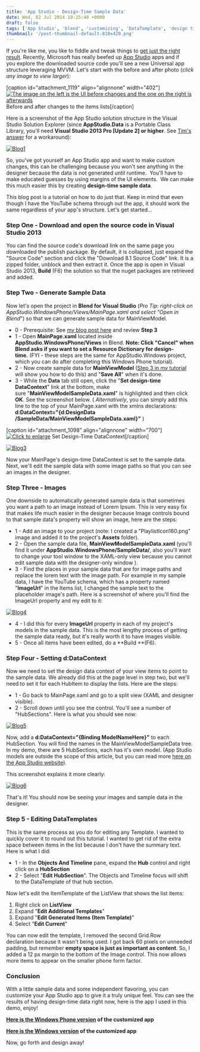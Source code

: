 ```yaml
---
title: 'App Studio - Design-Time Sample Data'
date: Wed, 02 Jul 2014 19:25:40 +0000
draft: false
tags: ['App Studio', 'blend', 'customizing', 'DataTemplate', 'design time data', 'item templates', 'resources', 'sample data', 'source code', 'tutorial', 'visual studio']
thumbnail: '/post-thumbnail-default-810x420.png'
---
```


If you're like me, you like to fiddle and tweak things to [get just the right result](http://www.windowsphone.com/en-us/store/app/vsauce-supreme/296588cc-ca8f-4851-a1df-8e1cc5de8246). Recently, Microsoft has really beefed up [App Studio](http://appstudio.windows.com/) apps and if you explore the downloaded source code you'll see a new Universal app structure leveraging MVVM. Let's start with the before and after photo (_click any image to view larger_):

[caption id="attachment_1119" align="alignnone" width="402"][![The image on the left is the UI before changes and the one on the right is afterwards](http://nokiawpdev.files.wordpress.com/2014/07/before-after-blog.png)](/wp-content/uploads/2014/07/before-after-blog.png) Before and after changes to the items lists[/caption]

Here is a screenshot of the App Studio solution structure in the Visual Studio Solution Explorer (since **AppStudio.Data** is a Portable Class Library, you'll need **Visual Studio 2013 Pro [Update 2] or higher**. See [Tim's answer](http://social.msdn.microsoft.com/Forums/windowsapps/en-US/9c7fe120-14b5-49f8-ad09-f48dc80fa5c4/visual-studio-2012-express-with-portable-class-library?forum=toolsforwinapps) for a workaround):

[![Blog1](http://nokiawpdev.files.wordpress.com/2014/07/blog1.png)](/wp-content/uploads/2014/07/blog1.png)

So, you've got yourself an App Studio app and want to make custom changes, this can be challenging because you won't see anything in the designer because the data is not generated until runtime.  You'll have to make educated guesses by using margins of the UI elements.  We can make this much easier this by creating **design-time sample data**.

This blog post is a tutorial on how to do just that. Keep in mind that even though I have the YouTube schema through out the app, it should work the same regardless of your app's structure. Let's get started...

### Step One - Download and open the source code in Visual Studio 2013

You can find the source code's download link on the same page you downloaded the publish package. By default, it is collapsed, just expand the "Source Code" section and click the "Download 8.1 Source Code" link. It is a zipped folder, unblock and then extract it. Once the app is open in Visual Studio 2013, **Build** (F6) the solution so that the nuget packages are retrieved and added.

### Step Two - Generate Sample Data

Now let's open the project in **Blend for Visual Studio** (_Pro Tip: right-click on AppStudio.WindowsPhone/Views/MainPage.xaml and select "Open in Blend_") so that we can generate sample data for MainViewModel.

*   0 - Prerequisite: See [my blog post here](http://nokiawpdev.wordpress.com/2014/03/18/creating-design-time-sample-data/ "Creating Design-Time Sample Data") and review **Step 3**
*   1 - Open **MainPage.xaml** located inside **AppStudio.WindowsPhone/Views** in Blend. ****Note**: Click "**Cancel**" when Blend asks if you want to set a Resource Dictionary for design-time.** (FYI - these steps are the same for AppStudio.Windows project, which you can do after completing this Windows Phone tutorial).
*   2 - Now create sample data for **MainViewModel** ([Step 3 in my tutorial](http://nokiawpdev.wordpress.com/2014/03/18/creating-design-time-sample-data/ "Creating Design-Time Sample Data") will show you how to do this) and "**Save All**" when it's done.
*   3 - While the **Data** tab still open, click the "**Set design-time DataContext**" link at the bottom, make sure "**MainViewModelSampleData.xaml**" is highlighted and then click **OK**. See the screenshot below. ( _Alternatively_, you can simply add this line to the top of your MainPage.xaml with the xmlns declarations: **d:DataContext="{d:DesignData /SampleData/MainViewModelSampleData.xaml}"** )

[caption id="attachment_1098" align="alignnone" width="700"][![Click to enlarge](http://nokiawpdev.files.wordpress.com/2014/07/blog2.png?w=700)](/wp-content/uploads/2014/07/blog2.png) Set Design-Time DataContext[/caption]

[![Blog3](http://nokiawpdev.files.wordpress.com/2014/07/blog3.png)](/wp-content/uploads/2014/07/blog3.png)

Now your MainPage's design-time DataContext is set to the sample data. Next, we'll edit the sample data with some image paths so that you can see an images in the designer.

### Step Three - Images

One downside to automatically generated sample data is that sometimes you want a path to an image instead of Lorem Ipsum. This is very easy fix that makes life much easier in the designer because Image controls bound to that sample data's property will show an image, here are the steps:

*   1 - Add an image to your project (note: I created a "PlaylistIcon160.png" image and added it to the project's **Assets** folder).
*   2 - Open the sample data file, **MainViewModelSampleData.xaml** (you'll find it under **AppStudio.WindowsPhone/SampleData/**, also you'll want to change your tool window to the XAML-only view because you cannot edit sample data with the designer-only window ).
*   3 - Find the places in your sample data that are for image paths and replace the lorem text with the image path. For example in my sample data, I have the YouTube schema, which has a property named "**ImageUrl**" in the Items list, I changed the sample text to the placeholder image's path. Here is a screenshot of where you'll find the ImageUrl property and my edit to it:

[![Blog4](http://nokiawpdev.files.wordpress.com/2014/07/blog4.png?w=700)](/wp-content/uploads/2014/07/blog4.png)

*   4 - I did this for every **ImageUrl** property in each of my project's models in the sample data. This is the most lengthy process of getting the sample data ready, but it's really worth it to have images visible.
*   5 - Once all items have been edited, do a **Build **(F6).

### Step Four - Setting d:DataContext

Now we need to set the design data context of your view items to point to the sample data. We already did this at the page level in step two, but we'll need to set it for each HubItem to display the lists. Here are the steps:

*   1 - Go back to MainPage.xaml and go to a split view (XAML and designer visible).
*   2 - Scroll down until you see the <Hub> control. You'll see a number of "HubSections". Here is what you should see now:

[![Blog5](http://nokiawpdev.files.wordpress.com/2014/07/blog5.png?w=700)](http://nokiawpdev.files.wordpress.com/2014/07/blog5.png)

Now, add a **d:DataContext="{Binding ModelNameHere}"** to each HubSection. You will find the names in the MainViewModelSampleData tree. In my demo, there are 5 HubSections, each has it's own model. (App Studio models are outside the scope of this article, but you can read more [here on the App Studio website](http://appstudio.windows.com/Home/HowTo#dstypes)).

This screenshot explains it more clearly:

[![Blog6](http://nokiawpdev.files.wordpress.com/2014/07/blog6.png?w=700)](/wp-content/uploads/2014/07/blog6.png)

That's it! You should now be seeing your images and sample data in the designer.

### Step 5 - Editing DataTemplates

This is the same process as you do for editing any Template. I wanted to quickly cover it to round out this tutorial. I wanted to get rid of the extra space between items in the list because I don't have the summary text. Here is what I did:

*   1 - In the **Objects And Timeline** pane, expand the **Hub** control and right click on a **HubSection**
*   2 - Select "**Edit HubSection**". The Objects and Timeline focus will shift to the DataTemplate of that hub section.

Now let's edit the ItemTemplate of the ListView that shows the list items:

1.  Right click on **ListView**
2.  Expand "**Edit Additional Templates**"
3.  Expand "**Edit Generated Items (Item Template)**"
4.  Select "**Edit Current**"

You can now edit the template, I removed the second Grid.Row declaration because it wasn't being used. I got back 60 pixels on unneeded padding, but remember **empty space is just as important as content**. So, I added a 12 px margin to the bottom of the Image control. This now allows more items to appear on the smaller phone form factor.

### Conclusion

With a little sample data and some independent flavoring, you can customize your App Studio app to give it a truly unique feel. You can see the results of having design-time data right now, here is the app I used in this demo, enjoy!

**[Here is the Windows Phone version](http://www.windowsphone.com/s?appid=296588cc-ca8f-4851-a1df-8e1cc5de8246) of the customized app**

**[Here is the Windows version](http://apps.microsoft.com/windows/app/vsauce-supreme/d5d4de20-31b0-4a5b-adce-5c6cbd5883c0) of the customized app**

Now, go forth and design away!